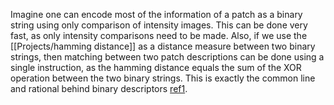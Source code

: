 Imagine one can encode most of the information of a patch as a binary string using only comparison of intensity images. This can be done very fast, as only intensity comparisons need to be made. Also, if we use the [[Projects/hamming distance]] as a distance measure between two binary strings, then matching between two patch descriptions can be done using a single instruction, as the hamming distance equals the sum of the XOR operation between the two binary strings. This is exactly the common line and rational behind binary descriptors [ref1](https://gilscvblog.com/2013/08/26/tutorial-on-binary-descriptors-part-1/).
